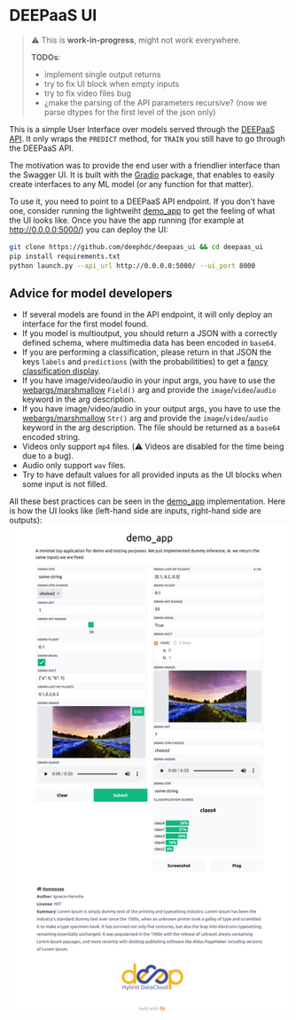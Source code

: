 # DEEPaaS UI

> :warning: This is **work-in-progress**, might not work everywhere.
>
> **TODOs**:
> * implement single output returns
> * try to fix UI block when empty inputs
> * try to fix video files bug
> * ¿make the parsing of the API parameters recursive? (now we parse dtypes for the first level of the json only)


This is a simple User Interface over models served through the [DEEPaaS API](https://github.com/indigo-dc/DEEPaaS). It only wraps the `PREDICT` method, for `TRAIN` you still have to go through the DEEPaaS API.

The motivation was to provide the end user with a friendlier interface than the Swagger UI.  It is built with the [Gradio](https://github.com/gradio-app/gradio) package, that enables to easily create interfaces to any ML model (or any function for that matter).

To use it, you need to point to a DEEPaaS API endpoint. If you don't have one, consider running the lightweiht [demo_app](https://github.com/deephdc/demo_app) to get the feeling of what the UI looks like. Once you have the app running (for example at http://0.0.0.0:5000/) you can deploy the UI:
```bash
git clone https://github.com/deephdc/deepaas_ui && cd deepaas_ui
pip install requirements.txt
python launch.py --api_url http://0.0.0.0:5000/ --ui_port 8000
```

## Advice for model developers

* If several models are found in the API endpoint, it will only deploy an interface for the first model found.
* If you model is multioutput, you should return a JSON with a correctly defined schema, where multimedia data has been encoded in `base64`.
* If you are performing a classification, please return in that JSON the keys `labels` and `predictions` (with the probabilitities) to get a [fancy classification display](https://gradio.app/docs#o_label). 
* If you have image/video/audio in your input args, you have to use the [webargs/marshmallow](https://marshmallow.readthedocs.io/en/latest/marshmallow.fields.html#marshmallow.fields.Field) `Field()` arg  and provide the `image`/`video`/`audio` keyword in the arg description.
* If you have image/video/audio in your output args, you have to use the [webargs/marshmallow](https://marshmallow.readthedocs.io/en/latest/marshmallow.fields.html#marshmallow.fields.Field) `Str()` arg  and provide the `image`/`video`/`audio` keyword in the arg description. The file should be returned as a `base64` encoded string.
* Videos only support `mp4` files. (:warning: Videos are disabled for the time being due to a bug).
* Audio only support `wav` files.
* Try to have default values for all provided inputs as the UI blocks when some input is not filled.

All these  best practices can be seen in the [demo_app](https://github.com/deephdc/demo_app/blob/master/demo_app/api.py) implementation. Here is how the UI looks like (left-hand side are inputs, right-hand side are outputs):
![](demo-ui.png)
